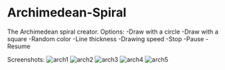 # Archimedean-Spiral
The Archimedean spiral creator.
Options:
-Draw with a circle
-Draw with a square
-Random color
-Line thickness
-Drawing speed
-Stop
-Pause
-Resume


Screenshots:
![arch1](https://user-images.githubusercontent.com/20402746/50829127-bf9d3b80-1343-11e9-8340-a30b94115442.jpg)
![arch2](https://user-images.githubusercontent.com/20402746/50829128-bf9d3b80-1343-11e9-8409-213404f576a0.jpg)
![arch3](https://user-images.githubusercontent.com/20402746/50829129-c035d200-1343-11e9-84f7-99ba74dff823.jpg)
![arch4](https://user-images.githubusercontent.com/20402746/50829130-c035d200-1343-11e9-95d9-29959fb42134.jpg)
![arch5](https://user-images.githubusercontent.com/20402746/50829131-c035d200-1343-11e9-8125-a29b209bdbe2.jpg)

